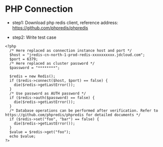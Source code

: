 # PHP Connection
- step1: Download php redis client, reference address: https://github.com/phpredis/phpredis

- step2: Write test case

```
<?php
  /* Here replaced as connection instance host and port */
  $host = "jredis-cn-north-1-prod-redis-xxxxxxxxxx.jdcloud.com";
  $port = 6379;
  /* Here replaced as cluster password */
  $password = "********";

  $redis = new Redis();
  if ($redis->connect($host, $port) == false) {
    die($redis->getLastError());
  }
  /* Use password as AUTH password */
  if ($redis->auth($password) == false) {
    die($redis->getLastError());
  }
  /* Database operations can be performed after verification. Refer to https://github.com/phpredis/phpredis for detailed documents */
  if ($redis->set("foo", "bar") == false) {
    die($redis->getLastError());
  }
  $value = $redis->get("foo");
  echo $value;
?>
```
